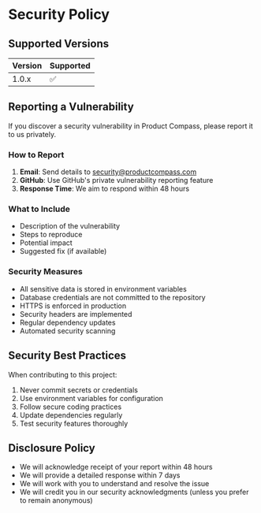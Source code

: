 # Security Policy

## Supported Versions

| Version | Supported          |
| ------- | ------------------ |
| 1.0.x   | :white_check_mark: |

## Reporting a Vulnerability

If you discover a security vulnerability in Product Compass, please report it to us privately.

### How to Report

1. **Email**: Send details to [security@productcompass.com](mailto:security@productcompass.com)
2. **GitHub**: Use GitHub's private vulnerability reporting feature
3. **Response Time**: We aim to respond within 48 hours

### What to Include

- Description of the vulnerability
- Steps to reproduce
- Potential impact
- Suggested fix (if available)

### Security Measures

- All sensitive data is stored in environment variables
- Database credentials are not committed to the repository
- HTTPS is enforced in production
- Security headers are implemented
- Regular dependency updates
- Automated security scanning

## Security Best Practices

When contributing to this project:

1. Never commit secrets or credentials
2. Use environment variables for configuration
3. Follow secure coding practices
4. Update dependencies regularly
5. Test security features thoroughly

## Disclosure Policy

- We will acknowledge receipt of your report within 48 hours
- We will provide a detailed response within 7 days
- We will work with you to understand and resolve the issue
- We will credit you in our security acknowledgments (unless you prefer to remain anonymous) 